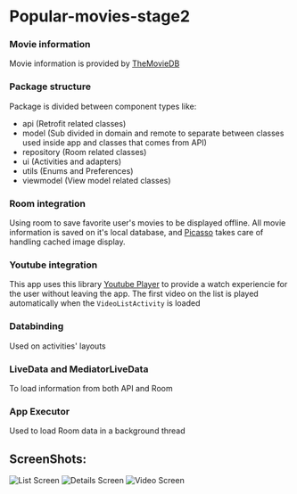 # Popular-movies-stage2

### Movie information
Movie information is provided by [TheMovieDB](https://developers.themoviedb.org)

### Package structure
Package is divided between component types like:
* api (Retrofit related classes)
* model (Sub divided in domain and remote to separate between classes used inside app and classes that comes from API)
* repository (Room related classes)
* ui (Activities and adapters)
* utils (Enums and Preferences)
* viewmodel (View model related classes)

### Room integration
Using room to save favorite user's movies to be displayed offline. All movie information is saved on it's local database, and [Picasso](https://github.com/square/picasso)
takes care of handling cached image display.

### Youtube integration 
This app uses this library [Youtube Player](https://github.com/PierfrancescoSoffritti/android-youtube-player#get-a-reference-to-youtubeplayer)
to provide a watch experiencie for the user without leaving the app.
The first video on the list is played automatically when the `VideoListActivity` is loaded

### Databinding
Used on activities' layouts

### LiveData and MediatorLiveData
To load information from both API and Room

### App Executor
Used to load Room data in a background thread



## ScreenShots:
![List Screen](https://i.ibb.co/685kd4m/listscreen.png)
![Details Screen](https://i.ibb.co/0jPKSZ5/device-2019-07-04-202206.png)
![Video Screen](https://i.ibb.co/KXCNBZG/device-2019-07-04-202224.png)
